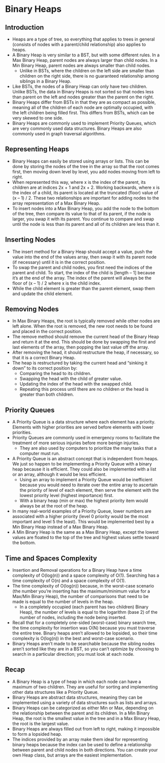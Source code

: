 # Binary Heaps

## Introduction
- Heaps are a type of tree, so everything that applies to trees in general (consists of nodes with a parent/child relationship) also applies to heaps.
- A Binary Heap is very similar to a BST, but with some different rules. In a Max Binary Heap, parent nodes are always larger than child nodes. In a Min Binary Heap, parent nodes are always smaller than child nodes.
    - Unlike in BSTs, where the children on the left side are smaller than children on the right side, there is no guaranteed relationship among siblings in a Binary Heap.
- Like BSTs, the nodes of a Binary Heap can only have two children. Unlike BSTs, the data in Binary Heaps is not sorted so that nodes less than parent on the left and nodes greater than the parent on the right.
- Binary Heaps differ from BSTs in that they are as compact as possible, meaning all of the children of each node are optimally occupied, with the left children being filled first. This differs from BSTs, which can be very skewed to one side.
- Binary Heaps are commonly used to implement Priority Queues, which are very commonly used data structures. Binary Heaps are also commonly used in graph traversal algorithms.
## Representing Heaps
- Binary Heaps can easily be stored using arrays or lists. This can be done by storing the nodes of the tree in the array so that the root comes first, then moving down level by level, you add nodes moving from left to right.
- When represented this way, where x is the index of the parent, its children are at indices 2x + 1 and 2x + 2. Working backwards, where x is the index of a child, its parent is located at the truncated (floor) value of (x – 1) / 2. These two relationships are important for adding nodes to the array representation of a Max Binary Heap.
- To insert nodes into a Max Binary Heap, you add the node to the bottom of the tree, then compare its value to that of its parent, if the node is larger, you swap it with its parent. You continue to compare and swap until the node is less than its parent and all of its children are less than it.
## Inserting Nodes
- The insert method for a Binary Heap should accept a value, push the value into the end of the values array, then swap it with its parent node (if necessary) until it is in the correct position.
- To swap the parent and child nodes, you first need the indices of the parent and child. To start, the index of the child is [length – 1] because it’s at the end of the array. The index of the parent will always be the floor of (x – 1) / 2 where x is the child index.
- While the child element is greater than the parent element, swap them and update the child element.
## Removing Nodes
- In Max Binary Heaps, the root is typically removed while other nodes are left alone. When the root is removed, the new root needs to be found and placed in the correct position.
- The remove method should remove the current head of the Binary Heap and return it at the end. This should be done by swapping the first and last elements of the array, then popping the last value off the array.
- After removing the head, it should restructure the heap, if necessary, so that it is a correct Binary Heap.
- The heap is restructured by taking the current head and “sinking it down” to its correct position by:
    - Comparing the head to its children.
    - Swapping the head with the child of greater value.
    - Updating the index of the head with the swapped child.
    - Repeating this process until there are no children or the head is greater than both children.
## Priority Queues
- A Priority Queue is a data structure where each element has a priority. Elements with higher priorities are served before elements with lower priorities.
- Priority Queues are commonly used in emergency rooms to facilitate the treatment of more serious injuries before more benign injuries.
    - They are also used by computers to prioritize the many tasks that a computer must run.
- A Priority Queue is an abstract concept that is independent from heaps. We just so happen to be implementing a Priority Queue with a binary heap because it is efficient. They could also be implemented with a list or an array, although it would be less efficient.
    - Using an array to implement a Priority Queue would be inefficient because you would need to iterate over the entire array to ascertain the priority of level of each element, then serve the element with the lowest priority level (highest importance) first.
    - With a binary heap (min or max) the highest priority item would always be at the root of the heap.
- In many real-world examples of a Priority Queue, lower numbers are associated with a higher priority (level 0 priority would be the most important and level 5 the least). This would be implemented best by a Min Binary Heap instead of a Max Binary Heap.
- A Min Binary Heap is the same as a Max Binary Heap, except the lowest values are floated to the top of the tree and highest values settle toward the bottom.
## Time and Spaces Complexity
- Insertion and Removal operations for a Binary Heap have a time complexity of O(log(n)) and a space complexity of O(1). Searching has a time complexity of O(n) and a space complexity of O(1).
- The time complexity of O(log(n)) because, in the worst-case scenario (the number you’re inserting has the maximum/minimum value for a Max/Min Binary Heap), the number of comparisons that need to be made is equal to the number of levels in the heap.
    - In a completely occupied (each parent has two children) Binary Heap), the number of levels is equal to the logarithm (base 2) of the number of nodes, including the node being inserted.
- Recall that for a completely one-sided (worst-case) binary search tree, the time complexity for insertion was O(N) because you must traverse the entire tree. Binary heaps aren’t allowed to be lopsided, so their time complexity is O(log(n)) in the best and worst-case scenario.
- Binary Heaps aren’t made to be searchable because the sibling nodes aren’t sorted like they are in a BST, so you can’t optimize by choosing to search in a particular direction; you must look at each node.
## Recap
- A Binary Heap is a type of heap in which each node can have a maximum of two children. They are useful for sorting and implementing other data structures like a Priority Queue.
- Binary Heaps are abstract data structures, meaning they can be implemented using a variety of data structures such as lists and arrays.
- Binary Heaps can be categorized as either Min or Max, depending on the relationship between the parent and its children. In a Min Binary Heap, the root is the smallest value in the tree and in a Max Binary Heap, the root is the largest value.
- Binary Heaps are always filled out from left to right, making it impossible to form a lopsided heap.
- The indices provided by an array make them ideal for representing binary heaps because the index can be used to define a relationship between parent and child nodes in both directions. You can create your own Heap class, but arrays are the easiest implementation.
